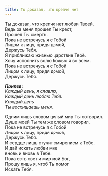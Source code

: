 ```yaml
---
title: Ты доказал, что крепче нет
---
```


Ты доказал, что крепче нет любви Твоей.  
Ведь за меня прошел Ты крест,  
Прошел Ты смерть.  
Пока не встречусь я с Тобой  
Лицом к лицу, придя домой,  
Держусь Тебя.  
Я приближаю жизнью царствие Твоё.  
Хочу исполнить волю Божью я во всем.  
Пока не встречусь я с Тобой  
Лицом к лицу, придя домой,  
Держусь Тебя. 

*__Припев:__  
Каждый день, я славлю,  
Каждый день люблю Тебя.  
Каждый день  
Ты восхищаешь меня.*  

Одним лишь словом целый мир Ты сотворил.  
Душе моей Ты тем же словом говорил.  
Пока не встречусь я с Тобой  
Лицом к лицу, придя домой,  
Держусь Тебя.  
И сердце лишь стучит смирением к Тебе.  
И дай искать любви мне  
вновь и вновь в Тебе.  
Пока есть свет и мир мой Бог,  
Прошу лишь я, чтоб Ты помог  
Искать Тебя.
